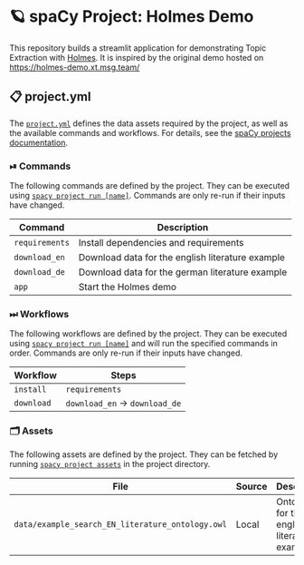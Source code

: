 <!-- SPACY PROJECT: AUTO-GENERATED DOCS START (do not remove) -->

# 🪐 spaCy Project: Holmes Demo

This repository builds a streamlit application for demonstrating Topic Extraction with [Holmes](https://github.com/msg-systems/holmes-extractor). It is inspired by the original demo hosted on https://holmes-demo.xt.msg.team/

## 📋 project.yml

The [`project.yml`](project.yml) defines the data assets required by the
project, as well as the available commands and workflows. For details, see the
[spaCy projects documentation](https://spacy.io/usage/projects).

### ⏯ Commands

The following commands are defined by the project. They
can be executed using [`spacy project run [name]`](https://spacy.io/api/cli#project-run).
Commands are only re-run if their inputs have changed.

| Command | Description |
| --- | --- |
| `requirements` | Install dependencies and requirements |
| `download_en` | Download data for the english literature example |
| `download_de` | Download data for the german literature example |
| `app` | Start the Holmes demo |

### ⏭ Workflows

The following workflows are defined by the project. They
can be executed using [`spacy project run [name]`](https://spacy.io/api/cli#project-run)
and will run the specified commands in order. Commands are only re-run if their
inputs have changed.

| Workflow | Steps |
| --- | --- |
| `install` | `requirements` |
| `download` | `download_en` &rarr; `download_de` |

### 🗂 Assets

The following assets are defined by the project. They can
be fetched by running [`spacy project assets`](https://spacy.io/api/cli#project-assets)
in the project directory.

| File | Source | Description |
| --- | --- | --- |
| `data/example_search_EN_literature_ontology.owl` | Local | Ontology for the english literature example |

<!-- SPACY PROJECT: AUTO-GENERATED DOCS END (do not remove) -->